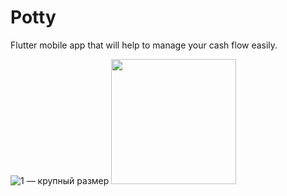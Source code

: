 # Potty

Flutter mobile app that will help to manage your cash flow easily.

![1 — крупный размер](https://user-images.githubusercontent.com/94638085/216383436-e6d68d92-39ff-40e4-86b6-5ec4056f6dc9.jpeg)
<img src = "https://user-images.githubusercontent.com/94638085/216383436-e6d68d92-39ff-40e4-86b6-5ec4056f6dc9.jpeg" width="200" height="200">
